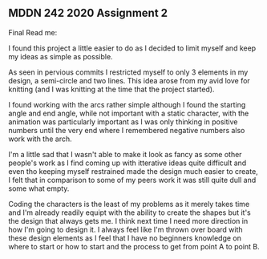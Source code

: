 ## MDDN 242 2020 Assignment 2

Final Read me:

I found this project a little easier to do as I decided to limit myself and keep my ideas as simple as possible.

As seen in pervious commits I restricted myself to only 3 elements in my design, a semi-circle and two lines. 
This idea arose from my avid love for knitting (and I was knitting at the time that the project started).

I found working with the arcs rather simple although I found the starting angle and end angle, while not important with a static character, with the animation was particularly important as I was only thinking in positive numbers until the very end where I remembered negative numbers also work with the arch. 

I'm a little sad that I wasn't able to make it look as fancy as some other people's work as I find coming up with itterative ideas quite difficult and even tho keeping myself restrained made the design much easier to create, I felt that in comparison to some of my peers work it was still quite dull and some what empty. 

Coding the characters is the least of my problems as it merely takes time and I'm already readily equipt with the ability to create the shapes but it's the design that always gets me. I think next time I need more direction in how I'm going to design it. I always feel like I'm thrown over board with these design elements as I feel that I have no beginners knowledge on where to start or how to start and the process to get from point A to point B.

